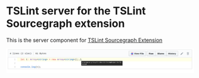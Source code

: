 # TSLint server for the TSLint Sourcegraph extension

This is the server component for [TSLint Sourcegraph Extension](https://github.com/jlangston/tslint-sourcegraph-ext-server)

![demo](./tslint-sourcegraph.png)
